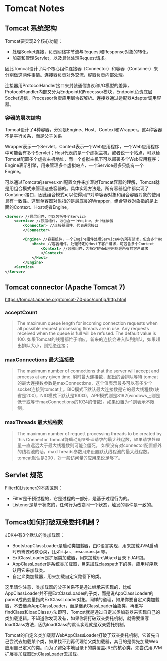 # Tomcat Notes

## Tomcat 系统架构

Tomcat要实现2个核心功能：

* 处理Socket连接，负责网络字节流与Request和Response对象的转化。
* 加载和管理Servlet，以及具体处理Request请求。

因此Tomcat设计了两个核心组件连接器（Connector）和容器（Container）来分别做这两件事情。连接器负责对外交流，容器负责内部处理。

连接器用ProtocolHandler接口来封装通信协议和I/O模型的差异，ProtocolHandler内部又分为Endpoint和Processor模块，Endpoint负责底层Socket通信，Processor负责应用层协议解析。连接器通过适配器Adapter调用容器。

### 容器的层次结构

Tomcat设计了4种容器，分别是Engine、Host、Context和Wrapper。这4种容器不是平行关系，而是父子关系

Wrapper表示一个Servlet，Context表示一个Web应用程序，一个Web应用程序中可能会有多个Servlet；Host代表的是一个虚拟主机，或者说一个站点，可以给Tomcat配置多个虚拟主机地址，而一个虚拟主机下可以部署多个Web应用程序；Engine表示引擎，用来管理多个虚拟站点，一个Service最多只能有一个Engine。

可以通过Tomcat的server.xml配置文件来加深对Tomcat容器的理解，Tomcat就是用组合模式来管理这些容器的。具体实现方法是，所有容器组件都实现了Container接口，因此组合模式可以使得用户对单容器对象和组合容器对象的使用具有一致性。这里单容器对象指的是最底层的Wrapper，组合容器对象指的是上面的Context、Host或者Engine。

```xml
<Server> //顶层组件，可以包括多个Service
    <Service> //顶层组件，可包含一个Engine，多个连接器
        <Connector> //连接器组件，代表通信接口
        </Connector>

        <Engine> //容器组件，一个Engine组件处理Service中的所有请求，包含多个Host
            <Host> //容器组件，处理特定的Host下客户请求，可包含多个Context
                <Context> //容器组件，为特定的Web应用处理所有的客户请求
                </Context>
            </Host>
        </Engine>
    <Service>
</Server>
```

## Tomcat connector (Apache Tomcat 7)

https://tomcat.apache.org/tomcat-7.0-doc/config/http.html

### acceptCount

> The maximum queue length for incoming connection requests when all possible request processing threads are in use. Any requests received when the queue is full will be refused. The default value is 100.
> 如果Tomcat的线程都忙于响应，新来的连接会进入队列排队，如果超出排队大小，则拒绝连接；

### maxConnections 最大连接数

> The maximum number of connections that the server will accept and process at any given time.
> 瞬时最大连接数，超出的会排队等待
> tomcat的最大连接数参数是maxConnections，这个值表示最多可以有多少个socket连接到tomcat上。BIO模式下默认最大连接数是它的最大线程数(缺省是200)，NIO模式下默认是10000，APR模式则是8192(windows上则是低于或等于maxConnections的1024的倍数)。如果设置为-1则表示不限制。

### maxThreads 最大线程数

> The maximum number of request processing threads to be created by this Connector
> Tomcat能启动用来处理请求的最大线程数，如果请求处理量一直远远大于最大线程数则可能会僵死。
> 如果没有对connector配置额外的线程池的话，maxThreads参数用来设置默认线程池的最大线程数。tomcat默认是200，对一般访问量的应用来说足够了。

## Servlet 规范

Filter和Listener的本质区别：

* Filter是干预过程的，它是过程的一部分，是基于过程行为的。
* Listener是基于状态的，任何行为改变同一个状态，触发的事件是一致的。

## Tomcat如何打破双亲委托机制？

JDK中有3个默认的类加载器：

* BootstrapClassLoader是启动类加载器，由C语言实现，用来加载JVM启动时所需要的核心类，比如rt.jar、resources.jar等。
* ExtClassLoader是扩展类加载器，用来加载\jre\lib\ext目录下JAR包。
* AppClassLoader是系统类加载器，用来加载classpath下的类，应用程序默认用它来加载类。
* 自定义类加载器，用来加载自定义路径下的类。

这里请你注意，类加载器的父子关系不是通过继承来实现的，比如AppClassLoader并不是ExtClassLoader的子类，而是说AppClassLoader的parent成员变量指向ExtClassLoader对象。同样的道理，如果你要自定义类加载器，不去继承AppClassLoader，而是继承ClassLoader抽象类，再重写findClass和loadClass方法即可，Tomcat就是通过自定义类加载器来实现自己的类加载逻辑。不知道你发现没有，如果你要打破双亲委托机制，就需要重写loadClass方法，因为loadClass的默认实现就是双亲委托机制。

Tomcat的自定义类加载器WebAppClassLoader打破了双亲委托机制，它首先自己尝试去加载某个类，如果找不到再代理给父类加载器，其目的是优先加载Web应用自己定义的类。而为了避免本地目录下的类覆盖JRE的核心类，先尝试用JVM扩展类加载器ExtClassLoader去加载。
